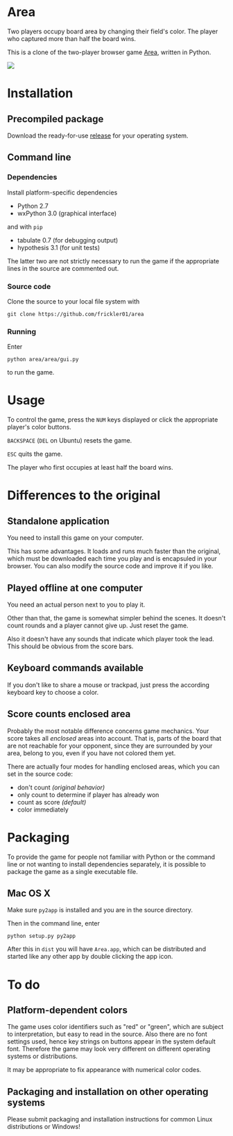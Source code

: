 # Area

Two players occupy board area by changing their field's color. The player who captured more than half the board wins.

This is a clone of the two-player browser game [Area](http://www.playforia.net/play/classic/area/), written in Python.

![](img/screenshot.png)

# Installation

## Precompiled package

Download the ready-for-use [release](../../releases) for your operating system.

## Command line

### Dependencies

Install platform-specific dependencies

- Python 2.7
- wxPython 3.0 (graphical interface)

and with `pip`

- tabulate 0.7 (for debugging output)
- hypothesis 3.1 (for unit tests)

The latter two are not strictly necessary to run the game if the appropriate lines in the source are commented out.

### Source code

Clone the source to your local file system with

```
git clone https://github.com/frickler01/area
```

### Running

Enter

```
python area/area/gui.py
```

to run the game.


# Usage

To control the game, press the `NUM` keys displayed or click the appropriate player's color buttons.

`BACKSPACE` (`DEL` on Ubuntu) resets the game.

`ESC` quits the game.

The player who first occupies at least half the board wins.


# Differences to the original

## Standalone application

You need to install this game on your computer.

This has some advantages. It loads and runs much faster than the original, which must be downloaded each time you play and is encapsuled in your browser. You can also modify the source code and improve it if you like.

## Played offline at one computer

You need an actual person next to you to play it.

Other than that, the game is somewhat simpler behind the scenes. It doesn't count rounds and a player cannot give up. Just reset the game.

Also it doesn't have any sounds that indicate which player took the lead. This should be obvious from the score bars.

## Keyboard commands available

If you don't like to share a mouse or trackpad, just press the according keyboard key to choose a color.

## Score counts enclosed area

Probably the most notable difference concerns game mechanics. Your score takes all *enclosed* areas into account. That is, parts of the board that are not reachable for your opponent, since they are surrounded by your area, belong to you, even if you have not colored them yet.

There are actually four modes for handling enclosed areas, which you can set in the source code:

- don't count *(original behavior)*
- only count to determine if player has already won
- count as score *(default)*
- color immediately


# Packaging

To provide the game for people not familiar with Python or the command line or not wanting to install dependencies separately, it is possible to package the game as a single executable file.

## Mac OS X

Make sure `py2app` is installed and you are in the source directory.

Then in the command line, enter

```
python setup.py py2app
```

After this in `dist` you will have `Area.app`, which can be distributed and started like any other app by double clicking the app icon.


# To do

## Platform-dependent colors

The game uses color identifiers such as "red" or "green", which are subject to interpretation, but easy to read in the source. Also there are no font settings used, hence key strings on buttons appear in the system default font. Therefore the game may look very different on different operating systems or distributions.

It may be appropriate to fix appearance with numerical color codes.

## Packaging and installation on other operating systems

Please submit packaging and installation instructions for common Linux distributions or Windows!
